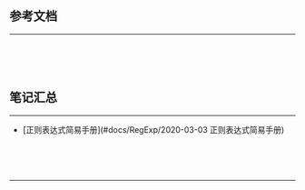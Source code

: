 ## 参考文档

---





<br/><br/><br/>



## 笔记汇总

---

* [正则表达式简易手册](#docs/RegExp/2020-03-03 正则表达式简易手册)



<br/><br/><br/>

---


